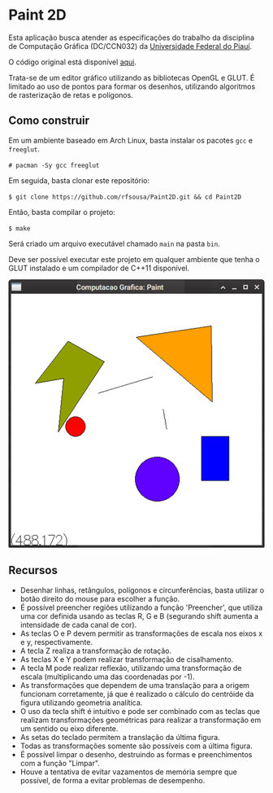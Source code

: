 # Paint 2D

Esta aplicação busca atender as especificações do trabalho da disciplina
de Computação Gráfica (DC/CCN032) da [Universidade Federal do Piauí](ufpi.br).

O código original está disponível [aqui](https://github.com/rfsousa/Paint2D).

Trata-se de um editor gráfico utilizando as bibliotecas OpenGL e GLUT. 
É limitado ao uso de pontos para formar os desenhos, utilizando algoritmos
de rasterização de retas e polígonos.

## Como construir

Em um ambiente baseado em Arch Linux, basta instalar os pacotes `gcc` e 
`freeglut`.

`# pacman -Sy gcc freeglut`

Em seguida, basta clonar este repositório:

`$ git clone https://github.com/rfsousa/Paint2D.git && cd Paint2D`

Então, basta compilar o projeto:

`$ make`

Será criado um arquivo executável chamado `main` na pasta `bin`.

Deve ser possível executar este projeto em qualquer ambiente que 
tenha o GLUT instalado e um compilador de C++11 disponível.

![Screenshot](./Screenshot.png)

## Recursos

- Desenhar linhas, retângulos, polígonos e circunferências, basta
utilizar o botão direito do mouse para escolher a função.
- É possível preencher regiões utilizando a função 'Preencher', que 
utiliza uma cor definida usando as teclas R, G e B (segurando shift aumenta 
a intensidade de cada canal de cor).
- As teclas O e P devem permitir as transformações de escala nos eixos x 
e y, respectivamente.
- A tecla Z realiza a transformação de rotação.
- As teclas X e Y podem realizar transformação de cisalhamento.
- A tecla M pode realizar reflexão, utilizando uma transformação de escala 
(multiplicando uma das coordenadas por -1).
- As transformações que dependem de uma translação para a origem funcionam 
corretamente, já que é realizado o cálculo do centróide da figura utilizando 
geometria analítica.
- O uso da tecla shift é intuitivo e pode ser combinado com as teclas que 
realizam transformações geométricas para realizar a transformação em um 
sentido ou eixo diferente.
- As setas do teclado permitem a translação da última figura.
- Todas as transformações somente são possíveis com a última figura.
- É possível limpar o desenho, destruindo as formas e preenchimentos com 
a função "Limpar".
- Houve a tentativa de evitar vazamentos de memória sempre que possível, 
de forma a evitar problemas de desempenho.

